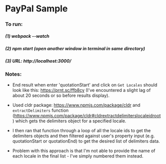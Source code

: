 # PayPal Sample

### To run:
##### (1) webpack --watch
##### (2) npm start (open another window in terminal in same directory)
##### (3) URL: http://localhost:3000/

### Notes:
- End result when enter 'quotationStart' and click on `Get Locales` should look like this: https://prnt.sc/ffb8cy (I've encountered a slight lag of about 20 seconds or so before results display).

- Used cldr package: https://www.npmjs.com/package/cldr and `extractDelimiters` function (https://www.npmjs.com/package/cldr#cldrextractdelimiterslocaleidroot) which gets the delimiters object for a specified locale.

- I then ran that function through a loop of all the locale ids to get the delimiters objects and then filtered against user's property input (e.g. quotationStart or quotationEnd) to get the desired list of delimiters data.

- Problem with this approach is that I'm not able to provide the name of each locale in the final list - I've simply numbered them instead.
